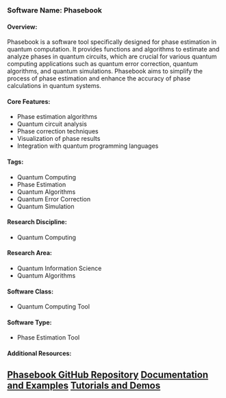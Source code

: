 ### Software Name: Phasebook

#### Overview:
Phasebook is a software tool specifically designed for phase estimation in quantum computation. It provides functions and algorithms to estimate and analyze phases in quantum circuits, which are crucial for various quantum computing applications such as quantum error correction, quantum algorithms, and quantum simulations. Phasebook aims to simplify the process of phase estimation and enhance the accuracy of phase calculations in quantum systems.

#### Core Features:
- Phase estimation algorithms
- Quantum circuit analysis
- Phase correction techniques
- Visualization of phase results
- Integration with quantum programming languages

#### Tags:
- Quantum Computing
- Phase Estimation
- Quantum Algorithms
- Quantum Error Correction
- Quantum Simulation

#### Research Discipline:
- Quantum Computing

#### Research Area:
- Quantum Information Science
- Quantum Algorithms

#### Software Class:
- Quantum Computing Tool

#### Software Type:
- Phase Estimation Tool

#### Additional Resources:
[Phasebook GitHub Repository](https://github.com/phasebook-dev/phasebook)
[Documentation and Examples](https://phasebook-dev.github.io/docs/)
[Tutorials and Demos](https://phasebook-dev.github.io/demos/)
--------------------------------------
